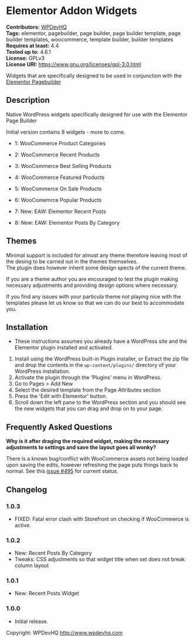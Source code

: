 # Elementor Addon Widgets


**Contributors:** [WPDevHQ](http://www.wpdevhq.com)   
**Tags:** elementor, pagebuilder, page builder, page builder template, page builder templates, woocommerce, template builder, builder templates   
**Requires at least:** 4.4  
**Tested up to:** 4.6.1  
**License:** GPLv3  
**License URI:** https://www.gnu.org/licenses/gpl-3.0.html   

Widgets that are specifically designed to be used in conjunction with the [Elementor Pagebuilder](https://github.com/pojome/elementor)

## Description ##
Native WordPress widgets specifically designed for use with the Elementor Page Builder

Initial version contains 8 widgets - more to come.
- 1: WooCommerce Product Categories
- 2: WooCommerce Recent Products   
- 3: WooCommerce Best Selling Products   
- 4: WooCommerce Featured Products   
- 5: WooCommerce On Sale Products   
- 6: WooComemrce Popular Products

- 7: New: EAW: Elementor Recent Posts
- 8: New: EAW: Elementor Posts By Category
	
## Themes ##
Minimal support is included for almost any theme therefore leaving most of the desing to be carried out in the themes themselves.   
The plugin does however inherit some design spects of the current theme.

If you are a theme author you are encouraged to test the plugin making necessary adjustments and providing design options where necessary.

If you find any issues with your particula theme not playing nice with the templates please let us know so that we can do our best
to accommodate you.

## Installation ##
* These instructions assumes you already have a WordPress site and the Elementor plugin installed and activated.

1. Install using the WordPress built-in Plugin installer, or Extract the zip file and drop the contents in the `wp-content/plugins/` directory of your WordPress installation.
2. Activate the plugin through the 'Plugins' menu in WordPress.
3. Go to Pages > Add New
4. Select the desired template from the Page Attributes section
4. Press the 'Edit with Elementor' button.
5. Scroll down the left pane to the WordPress section and you should see the new widgets that you can drag and drop on to your page.

## Frequently Asked Questions ##

**Why is it after draging the required widget, making the necessary adjustments to settings and save the layout goes all wonky?**

There is a known bug/conflict with WooCommerce assets not being loaded upon saving the edits, however refreshing the page puts things back to normal.
See this [issue #495](https://github.com/pojome/elementor/issues/495) for current status.


## Changelog ##

### 1.0.3 ###
* FIXED: Fatal error clash with Storefront on checking if WooCommerce is active.

### 1.0.2 ###
* New: Recent Posts By Category
* Tweaks: CSS adjustments so that widget title when set does not break column layout

### 1.0.1 ###
* New: Recent Posts Widget

### 1.0.0 ###
* Initial release.

Copyright: WPDevHQ http://www.wpdevhq.com